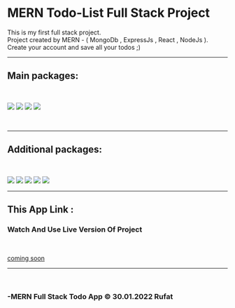 # MERN Todo-List Full Stack Project

This is my first full stack project.  
Project created by MERN - ( MongoDb , ExpressJs , React , NodeJs  ).  
Create your account and save all your todos ;)
<br>
____
## Main packages: 
<br>

![ ](https://img.shields.io/badge/MongoDb(mongoose)-v6.1.7-brightgreen)
![ ](https://img.shields.io/badge/ExpressJs-v4.17.2-yellow)
![ ](https://img.shields.io/badge/React-v17.0.2-blue)
![ ](https://img.shields.io/badge/NodeJs-v16.13.0-brightgreen)

<br>

___
## Additional packages:
<br>

![ ](https://img.shields.io/badge/react--router--dom-v6.2.1-blue)
![ ](https://img.shields.io/badge/react--icons-v4.3.1-blue)
![ ](https://img.shields.io/badge/axios-0.25.0-ff69b4)
![ ](https://img.shields.io/badge/bcryptjs-2.4.3-orange)
![ ](https://img.shields.io/badge/nodemon-v2.0.15-lightgrey)
<br>
___

## This App Link :  
### Watch And Use Live Version Of Project
<br>

[coming soon]()

____
<br>

### -MERN Full Stack Todo App © 30.01.2022 Rufat